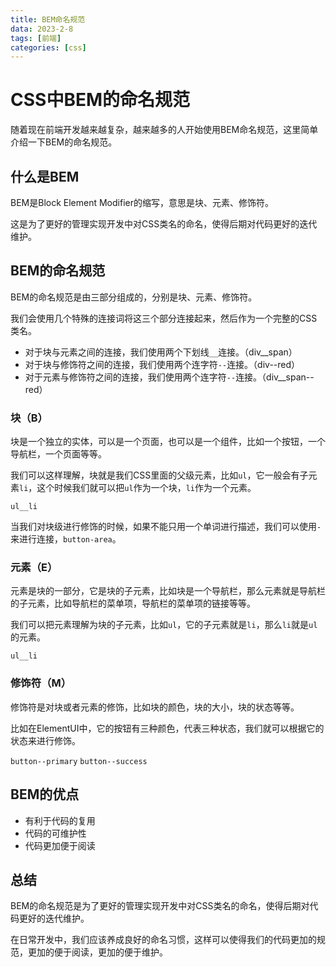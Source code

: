 ```yaml
---
title: BEM命名规范
data: 2023-2-8
tags: [前端]
categories: [css]
---
```

# CSS中BEM的命名规范

随着现在前端开发越来越复杂，越来越多的人开始使用BEM命名规范，这里简单介绍一下BEM的命名规范。

## 什么是BEM

BEM是Block Element Modifier的缩写，意思是块、元素、修饰符。

这是为了更好的管理实现开发中对CSS类名的命名，使得后期对代码更好的迭代维护。

## BEM的命名规范

BEM的命名规范是由三部分组成的，分别是块、元素、修饰符。

我们会使用几个特殊的连接词将这三个部分连接起来，然后作为一个完整的CSS类名。

- 对于块与元素之间的连接，我们使用两个下划线`__`连接。（div__span）
- 对于块与修饰符之间的连接，我们使用两个连字符`--`连接。（div--red）
- 对于元素与修饰符之间的连接，我们使用两个连字符`--`连接。（div__span--red）

### 块（B）

块是一个独立的实体，可以是一个页面，也可以是一个组件，比如一个按钮，一个导航栏，一个页面等等。

我们可以这样理解，块就是我们CSS里面的父级元素，比如`ul`，它一般会有子元素`li`，这个时候我们就可以把`ul`作为一个块，`li`作为一个元素。

`ul__li`

当我们对块级进行修饰的时候，如果不能只用一个单词进行描述，我们可以使用`-`来进行连接，`button-area`。

### 元素（E）

元素是块的一部分，它是块的子元素，比如块是一个导航栏，那么元素就是导航栏的子元素，比如导航栏的菜单项，导航栏的菜单项的链接等等。

我们可以把元素理解为块的子元素，比如`ul`，它的子元素就是`li`，那么`li`就是`ul`的元素。

`ul__li`

### 修饰符（M）

修饰符是对块或者元素的修饰，比如块的颜色，块的大小，块的状态等等。

比如在ElementUI中，它的按钮有三种颜色，代表三种状态，我们就可以根据它的状态来进行修饰。

`button--primary`
`button--success`

## BEM的优点

- 有利于代码的复用
- 代码的可维护性
- 代码更加便于阅读

## 总结

BEM的命名规范是为了更好的管理实现开发中对CSS类名的命名，使得后期对代码更好的迭代维护。

在日常开发中，我们应该养成良好的命名习惯，这样可以使得我们的代码更加的规范，更加的便于阅读，更加的便于维护。